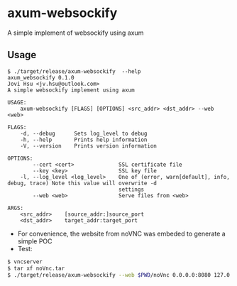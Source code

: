 # axum-websockify

A simple implement of websockify using axum

## Usage

```
$ ./target/release/axum-websockify  --help
axum_websockify 0.1.0
Jovi Hsu <jv.hsu@outlook.com>
A simple websockify implement using axum

USAGE:
    axum-websockify [FLAGS] [OPTIONS] <src_addr> <dst_addr> --web <web>

FLAGS:
    -d, --debug      Sets log_level to debug
    -h, --help       Prints help information
    -V, --version    Prints version information

OPTIONS:
        --cert <cert>              SSL certificate file
        --key <key>                SSL key file
    -l, --log_level <log_level>    One of (error, warn[default], info, debug, trace) Note this value will overwrite -d
                                   settings
        --web <web>                Serve files from <web>

ARGS:
    <src_addr>    [source_addr:]source_port
    <dst_addr>    target_addr:target_port
```

* For convenience, the website from noVNC was embeded to generate a simple POC
* Test: 

```bash
$ vncserver
$ tar xf noVnc.tar
$ ./target/release/axum-websockify --web $PWD/noVnc 0.0.0.0:8080 127.0.0.1:5900
```
